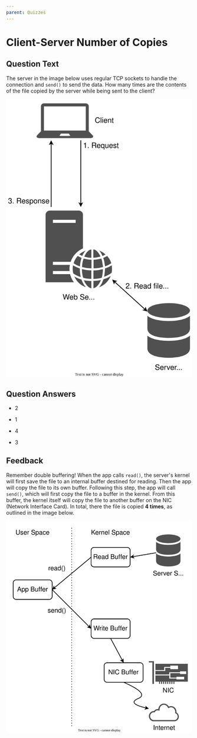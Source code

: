 ```yaml
---
parent: Quizzes
---
```


# Client-Server Number of Copies

## Question Text

The server in the image below uses regular TCP sockets to handle the connection and `send()` to send the data.
How many times are the contents of the file copied by the server while being sent to the client?

![Client-Server Steps](../media/client-server-file.svg)

## Question Answers

- 2

- 1

+ 4

- 3

## Feedback

Remember double buffering!
When the app calls `read()`, the server's kernel will first save the file to an internal buffer destined for reading.
Then the app will copy the file to its own buffer.
Following this step, the app will call `send()`, which will first copy the file to a buffer in the kernel.
From this buffer, the kernel itself will copy the file to another buffer on the NIC (Network Interface Card).
In total, there the file is copied **4 times**, as outlined in the image below.

![Server Copies - Read-Send](../media/server-copies-normal.svg)
